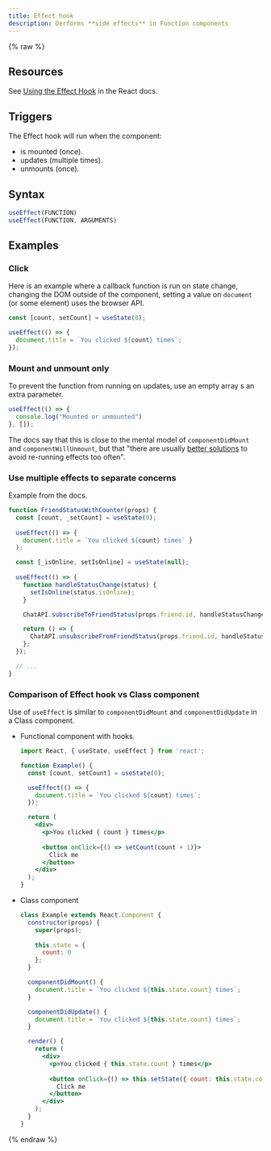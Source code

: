 ```yaml
---
title: Effect hook
description: Oerforms **side effects** in Function components
---
```


{% raw %}

## Resources

See [Using the Effect Hook](https://reactjs.org/docs/hooks-effect.html) in the React docs.


## Triggers

The Effect hook will run when the component:

- is mounted (once).
- updates (multiple times).
- unmounts (once).


## Syntax

```jsx
useEffect(FUNCTION)
useEffect(FUNCTION, ARGUMENTS)
```


## Examples

### Click

Here is an example where a callback function is run on state change, changing the DOM outside of the component, setting a value on `document` (or some element) uses the browser API.

```jsx
const [count, setCount] = useState(0);

useEffect(() => {
  document.title = `You clicked ${count} times`;
});
```

### Mount and unmount only

To prevent the function from running on updates, use an empty array s an extra parameter.

```jsx
useEffect(() => {
  console.log("Mounted or unmounted")
}, []);
```

The docs say that this is close to the mental model of `componentDidMount` and `componentWillUnmount`, but that "there are usually [better solutions][] to avoid re-running effects too often".

[better solutions]: https://reactjs.org/docs/hooks-faq.html#is-it-safe-to-omit-functions-from-the-list-of-dependencies

### Use multiple effects to separate concerns 

Example from the docs.

```jsx
function FriendStatusWithCounter(props) {
  const [count, _setCount] = useState(0);
  
  useEffect(() => { 
    document.title = `You clicked ${count} times` }
  );

  const [_isOnline, setIsOnline] = useState(null);
  
  useEffect(() => {
    function handleStatusChange(status) {
      setIsOnline(status.isOnline);
    }

    ChatAPI.subscribeToFriendStatus(props.friend.id, handleStatusChange);

    return () => {
      ChatAPI.unsubscribeFromFriendStatus(props.friend.id, handleStatusChange);
    };
  });

  // ...
}
```

### Comparison of Effect hook vs Class component

Use of `useEffect` is similar to `componentDidMount` and `componentDidUpdate` in a Class component.

- Functional component with hooks.
    ```jsx
    import React, { useState, useEffect } from 'react';

    function Example() {
      const [count, setCount] = useState(0);

      useEffect(() => {
        document.title = `You clicked ${count} times`;
      });

      return (
        <div>
          <p>You clicked { count } times</p>
          
          <button onClick={() => setCount(count + 1)}>
            Click me
          </button>
        </div>
      );
    }
    ```
- Class component
    ```jsx
    class Example extends React.Component {
      constructor(props) {
        super(props);
        
        this.state = {
          count: 0
        };
      }

      componentDidMount() {
        document.title = `You clicked ${this.state.count} times`;
      }

      componentDidUpdate() {
        document.title = `You clicked ${this.state.count} times`;
      }

      render() {
        return (
          <div>
            <p>You clicked { this.state.count } times</p>
            
            <button onClick={() => this.setState({ count: this.state.count + 1 })}>
              Click me
            </button>
          </div>
        );
      }
    }
    ```


{% endraw %}
